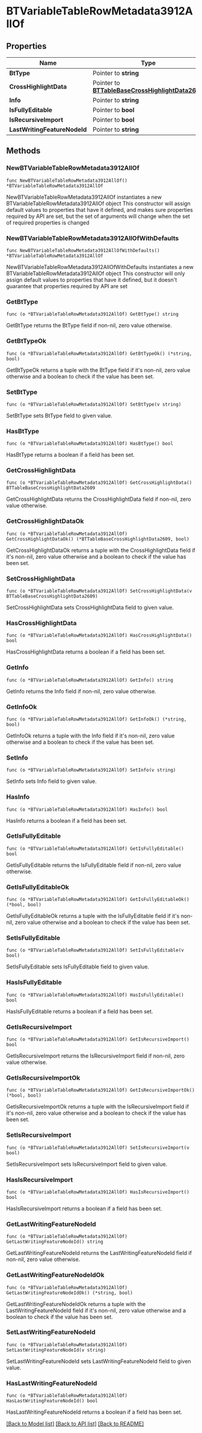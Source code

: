 # BTVariableTableRowMetadata3912AllOf

## Properties

Name | Type | Description | Notes
------------ | ------------- | ------------- | -------------
**BtType** | Pointer to **string** |  | [optional] 
**CrossHighlightData** | Pointer to [**BTTableBaseCrossHighlightData2609**](BTTableBaseCrossHighlightData2609.md) |  | [optional] 
**Info** | Pointer to **string** |  | [optional] 
**IsFullyEditable** | Pointer to **bool** |  | [optional] 
**IsRecursiveImport** | Pointer to **bool** |  | [optional] 
**LastWritingFeatureNodeId** | Pointer to **string** |  | [optional] 

## Methods

### NewBTVariableTableRowMetadata3912AllOf

`func NewBTVariableTableRowMetadata3912AllOf() *BTVariableTableRowMetadata3912AllOf`

NewBTVariableTableRowMetadata3912AllOf instantiates a new BTVariableTableRowMetadata3912AllOf object
This constructor will assign default values to properties that have it defined,
and makes sure properties required by API are set, but the set of arguments
will change when the set of required properties is changed

### NewBTVariableTableRowMetadata3912AllOfWithDefaults

`func NewBTVariableTableRowMetadata3912AllOfWithDefaults() *BTVariableTableRowMetadata3912AllOf`

NewBTVariableTableRowMetadata3912AllOfWithDefaults instantiates a new BTVariableTableRowMetadata3912AllOf object
This constructor will only assign default values to properties that have it defined,
but it doesn't guarantee that properties required by API are set

### GetBtType

`func (o *BTVariableTableRowMetadata3912AllOf) GetBtType() string`

GetBtType returns the BtType field if non-nil, zero value otherwise.

### GetBtTypeOk

`func (o *BTVariableTableRowMetadata3912AllOf) GetBtTypeOk() (*string, bool)`

GetBtTypeOk returns a tuple with the BtType field if it's non-nil, zero value otherwise
and a boolean to check if the value has been set.

### SetBtType

`func (o *BTVariableTableRowMetadata3912AllOf) SetBtType(v string)`

SetBtType sets BtType field to given value.

### HasBtType

`func (o *BTVariableTableRowMetadata3912AllOf) HasBtType() bool`

HasBtType returns a boolean if a field has been set.

### GetCrossHighlightData

`func (o *BTVariableTableRowMetadata3912AllOf) GetCrossHighlightData() BTTableBaseCrossHighlightData2609`

GetCrossHighlightData returns the CrossHighlightData field if non-nil, zero value otherwise.

### GetCrossHighlightDataOk

`func (o *BTVariableTableRowMetadata3912AllOf) GetCrossHighlightDataOk() (*BTTableBaseCrossHighlightData2609, bool)`

GetCrossHighlightDataOk returns a tuple with the CrossHighlightData field if it's non-nil, zero value otherwise
and a boolean to check if the value has been set.

### SetCrossHighlightData

`func (o *BTVariableTableRowMetadata3912AllOf) SetCrossHighlightData(v BTTableBaseCrossHighlightData2609)`

SetCrossHighlightData sets CrossHighlightData field to given value.

### HasCrossHighlightData

`func (o *BTVariableTableRowMetadata3912AllOf) HasCrossHighlightData() bool`

HasCrossHighlightData returns a boolean if a field has been set.

### GetInfo

`func (o *BTVariableTableRowMetadata3912AllOf) GetInfo() string`

GetInfo returns the Info field if non-nil, zero value otherwise.

### GetInfoOk

`func (o *BTVariableTableRowMetadata3912AllOf) GetInfoOk() (*string, bool)`

GetInfoOk returns a tuple with the Info field if it's non-nil, zero value otherwise
and a boolean to check if the value has been set.

### SetInfo

`func (o *BTVariableTableRowMetadata3912AllOf) SetInfo(v string)`

SetInfo sets Info field to given value.

### HasInfo

`func (o *BTVariableTableRowMetadata3912AllOf) HasInfo() bool`

HasInfo returns a boolean if a field has been set.

### GetIsFullyEditable

`func (o *BTVariableTableRowMetadata3912AllOf) GetIsFullyEditable() bool`

GetIsFullyEditable returns the IsFullyEditable field if non-nil, zero value otherwise.

### GetIsFullyEditableOk

`func (o *BTVariableTableRowMetadata3912AllOf) GetIsFullyEditableOk() (*bool, bool)`

GetIsFullyEditableOk returns a tuple with the IsFullyEditable field if it's non-nil, zero value otherwise
and a boolean to check if the value has been set.

### SetIsFullyEditable

`func (o *BTVariableTableRowMetadata3912AllOf) SetIsFullyEditable(v bool)`

SetIsFullyEditable sets IsFullyEditable field to given value.

### HasIsFullyEditable

`func (o *BTVariableTableRowMetadata3912AllOf) HasIsFullyEditable() bool`

HasIsFullyEditable returns a boolean if a field has been set.

### GetIsRecursiveImport

`func (o *BTVariableTableRowMetadata3912AllOf) GetIsRecursiveImport() bool`

GetIsRecursiveImport returns the IsRecursiveImport field if non-nil, zero value otherwise.

### GetIsRecursiveImportOk

`func (o *BTVariableTableRowMetadata3912AllOf) GetIsRecursiveImportOk() (*bool, bool)`

GetIsRecursiveImportOk returns a tuple with the IsRecursiveImport field if it's non-nil, zero value otherwise
and a boolean to check if the value has been set.

### SetIsRecursiveImport

`func (o *BTVariableTableRowMetadata3912AllOf) SetIsRecursiveImport(v bool)`

SetIsRecursiveImport sets IsRecursiveImport field to given value.

### HasIsRecursiveImport

`func (o *BTVariableTableRowMetadata3912AllOf) HasIsRecursiveImport() bool`

HasIsRecursiveImport returns a boolean if a field has been set.

### GetLastWritingFeatureNodeId

`func (o *BTVariableTableRowMetadata3912AllOf) GetLastWritingFeatureNodeId() string`

GetLastWritingFeatureNodeId returns the LastWritingFeatureNodeId field if non-nil, zero value otherwise.

### GetLastWritingFeatureNodeIdOk

`func (o *BTVariableTableRowMetadata3912AllOf) GetLastWritingFeatureNodeIdOk() (*string, bool)`

GetLastWritingFeatureNodeIdOk returns a tuple with the LastWritingFeatureNodeId field if it's non-nil, zero value otherwise
and a boolean to check if the value has been set.

### SetLastWritingFeatureNodeId

`func (o *BTVariableTableRowMetadata3912AllOf) SetLastWritingFeatureNodeId(v string)`

SetLastWritingFeatureNodeId sets LastWritingFeatureNodeId field to given value.

### HasLastWritingFeatureNodeId

`func (o *BTVariableTableRowMetadata3912AllOf) HasLastWritingFeatureNodeId() bool`

HasLastWritingFeatureNodeId returns a boolean if a field has been set.


[[Back to Model list]](../README.md#documentation-for-models) [[Back to API list]](../README.md#documentation-for-api-endpoints) [[Back to README]](../README.md)


